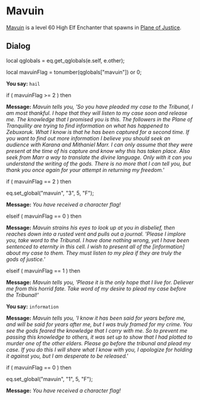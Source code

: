 # Mavuin



[Mavuin](/npc/201081) is a level 60 High Elf Enchanter that spawns in [Plane of Justice](/zone/201).



## Dialog

local qglobals = eq.get_qglobals(e.self, e.other);

local mavuinFlag = tonumber(qglobals["mavuin"]) or 0;



**You say:** `hail`





if ( mavuinFlag >= 2 ) then



**Message:** <span class="text-warning">*Mavuin tells you, 'So you have pleaded my case to the Tribunal, I am most thankful.  I hope that they will listen to my case soon and release me.  The knowledge that I promised you is this.  The followers in the Plane of Tranquility are trying to find information on what has happened to Zebuxoruk.  What I know is that he has been captured for a second time.  If you want to find out more information I believe you should seek an audience with Karana and Mithaniel Marr.  I can only assume that they were present at the time of his capture and know why this has taken place.  Also seek from Marr a way to translate the divine language.  Only with it can you understand the writing of the gods.  There is no more that I can tell you, but thank you once again for your attempt in returning my freedom.'*</span>



if ( mavuinFlag == 2 ) then




eq.set_global("mavuin", "3", 5, "F");





**Message:** <span class="text-warning">*You have received a character flag!*</span>






elseif ( mavuinFlag == 0 ) then



**Message:** <span class="text-warning">*Mavuin strains his eyes to look up at you in disbelief, then reaches down into a rusted vent and pulls out a journal.  'Please I implore you, take word to the Tribunal.  I have done nothing wrong, yet I have been sentenced to eternity in this cell.  I wish to present all of the [information] about my case to them.  They must listen to my plea if they are truly the gods of justice.'*</span>






elseif ( mavuinFlag == 1 ) then



**Message:** <span class="text-warning">*Mavuin tells you, 'Please it is the only hope that I live for.  Deliever me from this horrid fate.  Take word of my desire to plead my case before the Tribunal!'*</span>






**You say:** `information`



**Message:** <span class="text-warning">*Mavuin tells you, 'I know it has been said for years before me, and will be said for years after me, but I was truly framed for my crime.  You see the gods feared the knowledge that I carry with me.  So to prevent me passing this knowledge to others, it was set up to show that I had plotted to murder one of the other elders.  Please go before the tribunal and plead my case.  If you do this I will share what I know with you, I apologize for holding it against you, but I am desperate to be released.'*</span>


if ( mavuinFlag == 0 ) then



eq.set_global("mavuin", "1", 5, "F");



**Message:** <span class="text-warning">*You have received a character flag!*</span>
